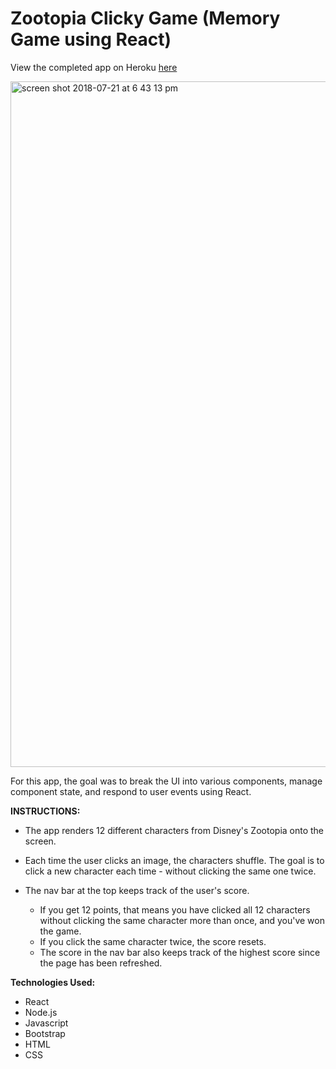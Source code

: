 # Zootopia Clicky Game (Memory Game using React)

View the completed app on Heroku <a href="https://rose-clicky-game.herokuapp.com">here</a>

<img width="1097" alt="screen shot 2018-07-21 at 6 43 13 pm" src="https://user-images.githubusercontent.com/34491285/43040915-54cb423c-8d17-11e8-9a06-869c8a5f546f.png">

For this app, the goal was to break the UI into various components, manage component state, and respond to user events using React.

**INSTRUCTIONS:**

* The app renders 12 different characters from Disney's Zootopia onto the screen.

* Each time the user clicks an image, the characters shuffle. The goal is to click a new character each time - without clicking the same one twice.

* The nav bar at the top keeps track of the user's score. 
  * If you get 12 points, that means you have clicked all 12 characters without clicking the same character more than once, and you've won the game. 
  * If you click the same character twice, the score resets.
  * The score in the nav bar also keeps track of the highest score since the page has been refreshed.
  
  
**Technologies Used:**
* React
* Node.js
* Javascript
* Bootstrap
* HTML
* CSS
